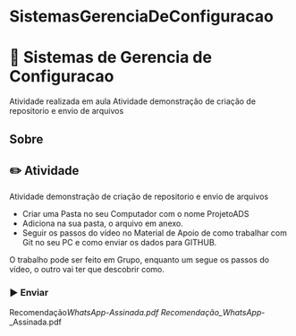 # SistemasGerenciaDeConfiguracao
# :closed_book: Sistemas de Gerencia de Configuracao

Atividade realizada em aula
Atividade demonstração de criação de repositorio e envio de arquivos

## Sobre
## :pencil2: Atividade

Atividade demonstração de criação de repositorio e envio de arquivos
- Criar uma Pasta no seu Computador com o nome ProjetoADS
- Adiciona na sua pasta, o arquivo em anexo.
- Seguir os passos do vídeo no Material de Apoio de como trabalhar com Git no seu PC e como enviar os dados para GITHUB.

O trabalho pode ser feito em Grupo, enquanto um segue os passos do vídeo, o outro vai ter que descobrir como.

### :arrow_forward: Enviar

Recomendação*WhatsApp*-_Assinada.pdf Recomendação_WhatsApp_-\_Assinada.pdf
